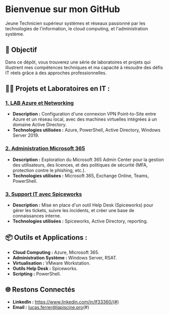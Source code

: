 # Bienvenue sur mon GitHub

Jeune Technicien supérieur systèmes et réseaux passionné par les technologies de l'information, le cloud computing,  et l'administration système. 


## 🎯 **Objectif**

Dans ce dépôt, vous trouverez une série de laboratoires et projets qui illustrent mes compétences techniques et ma capacité à résoudre des défis IT réels grâce à des approches professionnelles.


## 👨‍💻 **Projets et Laboratoires en IT :**

### [**1. LAB Azure et Networking**](#)
- **Description :** Configuration d'une connexion VPN Point-to-Site entre Azure et un réseau local, avec des machines virtuelles intégrées à un domaine Active Directory.  
- **Technologies utilisées :** Azure, PowerShell, Active Directory, Windows Server 2019.  


### [**2. Administration Microsoft 365**](#)
- **Description :** Exploration du Microsoft 365 Admin Center pour la gestion des utilisateurs, des licences, et des politiques de sécurité (MFA, protection contre le phishing, etc.).  
- **Technologies utilisées :** Microsoft 365, Exchange Online, Teams, PowerShell.  


### [**3. Support IT avec Spiceworks**](#)
- **Description :** Mise en place d'un outil Help Desk (Spiceworks) pour gérer les tickets, suivre les incidents, et créer une base de connaissances interne.  
- **Technologies utilisées :** Spiceworks, Active Directory, reporting.  


## 📦 **Outils et Applications :**

- **Cloud Computing :** Azure, Microsoft 365.  
- **Administration Système :** Windows Server, RSAT.  
- **Virtualisation :** VMware Workstation.  
- **Outils Help Desk :** Spiceworks.  
- **Scripting :** PowerShell.


## 🌐 **Restons Connectés**  
- **LinkedIn :** https://www.linkedin.com/in/lf33360/(#)  
- **Email :** lucas.ferrer@lapiscine.pro(#)  
